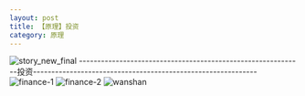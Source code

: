 ```yaml
---
layout: post
title: 【原理】投资
category: 原理
---
```

![story_new_final](http://rab41f8zg.hd-bkt.clouddn.com/img/story_new_final_0322.png)
-------------------------------------------------------------投资-------------------------------------------------------------
![finance-1](http://rab41f8zg.hd-bkt.clouddn.com/img/finance-1.png)
![finance-2](http://rab41f8zg.hd-bkt.clouddn.com/img/finance-2.png)
![wanshan](http://rab41f8zg.hd-bkt.clouddn.com/img/wanshan.png)



  




